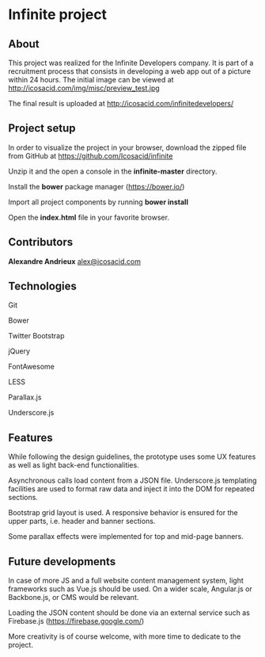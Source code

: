 # Infinite project

## About

This project was realized for the Infinite Developers company. It is part of a recruitment process that consists in developing a web app out of a picture within 24 hours. The initial image can be viewed at http://icosacid.com/img/misc/preview_test.jpg

The final result is uploaded at http://icosacid.com/infinitedevelopers/

## Project setup

In order to visualize the project in your browser, download the zipped file from GitHub at https://github.com/Icosacid/infinite

Unzip it and the open a console in the **infinite-master** directory.

Install the **bower** package manager (https://bower.io/)

Import all project components by running **bower install**

Open the **index.html** file in your favorite browser.

## Contributors

**Alexandre Andrieux**   alex@icosacid.com

## Technologies

Git

Bower

Twitter Bootstrap

jQuery

FontAwesome

LESS

Parallax.js

Underscore.js

## Features

While following the design guidelines, the prototype uses some UX features as well as light back-end functionalities.

Asynchronous calls load content from a JSON file. Underscore.js templating facilities are used to format raw data and inject it into the DOM for repeated sections.

Bootstrap grid layout is used. A responsive behavior is ensured for the upper parts, i.e. header and banner sections.

Some parallax effects were implemented for top and mid-page banners.

## Future developments

In case of more JS and a full website content management system, light frameworks such as Vue.js should be used. On a wider scale, Angular.js or Backbone.js, or CMS would be relevant.

Loading the JSON content should be done via an external service such as Firebase.js (https://firebase.google.com/)

More creativity is of course welcome, with more time to dedicate to the project.



